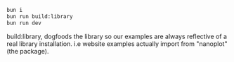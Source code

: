 ```bash
bun i
bun run build:library
bun run dev
```
build:library, dogfoods the library so our examples are always reflective of a real library installation.
i.e website examples actually import from "nanoplot" (the package).

